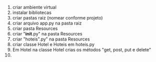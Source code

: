 
1. criar ambiente virtual
2. instalar bibliotecas
3. criar pastas raiz (nomear conforme projeto)
4. criar arquivo app.py na pasta raiz
5. criar pasta Resources
6. criar "__init__.py" na pasta Resources
7. criar "hoteis".py" na pasta Resources
8. criar classe Hotel e Hoteis em hoteis.py
9. Em Hotel na classe Hotel crias os métodos "get, post, put e delete"
10.
